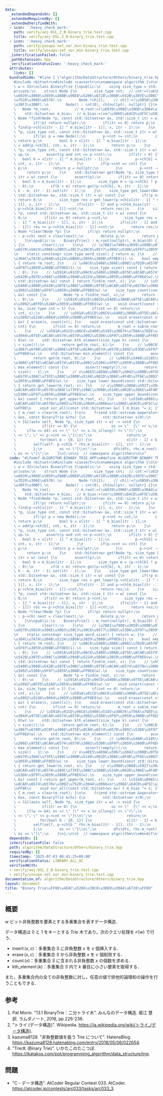 ```yaml
---
data:
  _extendedDependsOn: []
  _extendedRequiredBy: []
  _extendedVerifiedWith:
  - icon: ':heavy_check_mark:'
    path: verify/aoj-DSL_2_B-binary_trie.test.cpp
    title: verify/aoj-DSL_2_B-binary_trie.test.cpp
  - icon: ':heavy_check_mark:'
    path: verify/yosupo-set_xor_min-binary_trie.test.cpp
    title: verify/yosupo-set_xor_min-binary_trie.test.cpp
  _isVerificationFailed: false
  _pathExtension: hpp
  _verificationStatusIcon: ':heavy_check_mark:'
  attributes:
    links: []
  bundledCode: "#line 1 \"algorithm/DataStructure/Others/binary_trie.hpp\"\n\n\n\n\
    #include <bitset>\n#include <cassert>\n\nnamespace algorithm {\n\ntemplate <std::size_t\
    \ w = 32>\nclass BinaryTrie {\npublic:\n    using size_type = std::size_t;\n\n\
    private:\n    struct Node {\n        size_type cnt;  // cnt:=(\u81EA\u8EAB\u3092\
    \u6839\u3068\u3059\u308B\u90E8\u5206\u6728\u306B\u542B\u307E\u308C\u308B\u8981\
    \u7D20\u306E\u6570).\n        Node *ch[2];    // ch[]:=(\u5B50\u306E\u30DD\u30A4\
    \u30F3\u30BF).\n        Node() : cnt(0), ch{nullptr, nullptr} {}\n    };\n\n \
    \   Node *m_root;           // m_root:=(\u6839\u306E\u30DD\u30A4\u30F3\u30BF).\n\
    \    std::bitset<w> m_bias;  // m_bias:=(xor\u306E\u64CD\u4F5C\u5024).\n\n   \
    \ Node *find(Node *p, const std::bitset<w> &x, std::size_t itr = w) const {\n\
    \        if(!p) return nullptr;\n        if(itr == 0) return p;\n        return\
    \ find(p->ch[x[itr - 1] ^ m_bias[itr - 1]], x, itr - 1);\n    }\n    Node *add(Node\
    \ *p, size_type cnt, const std::bitset<w> &x, std::size_t itr = w) {  // top down.\n\
    \        if(!p) p = new Node();\n        p->cnt += cnt;\n        if(itr == 0)\
    \ return p;\n        bool b = x[itr - 1] ^ m_bias[itr - 1];\n        p->ch[b]\
    \ = add(p->ch[b], cnt, x, itr - 1);\n        return p;\n    }\n    Node *sub(Node\
    \ *p, size_type cnt, const std::bitset<w> &x, std::size_t itr = w) {  // bottom\
    \ up.\n        assert(p and cnt <= p->cnt);\n        if(itr > 0) {\n         \
    \   bool b = x[itr - 1] ^ m_bias[itr - 1];\n            p->ch[b] = sub(p->ch[b],\
    \ cnt, x, itr - 1);\n        }\n        if(p->cnt == cnt) {\n            delete\
    \ p;\n            return p = nullptr;\n        }\n        p->cnt -= cnt;\n   \
    \     return p;\n    }\n    std::bitset<w> get(Node *p, size_type k, std::size_t\
    \ itr = w) const {\n        assert(p);\n        if(itr == 0) return 0;\n     \
    \   bool b = m_bias[itr - 1];\n        size_type m = (p->ch[b] ? p->ch[b]->cnt\
    \ : 0);\n        if(k < m) return get(p->ch[b], k, itr - 1);\n        return get(p->ch[!b],\
    \ k - m, itr - 1).set(itr - 1);\n    }\n    size_type get_lower(Node *p, const\
    \ std::bitset<w> &x, std::size_t itr = w) const {\n        if(!p or itr == 0)\
    \ return 0;\n        size_type res = get_lower(p->ch[x[itr - 1] ^ m_bias[itr -\
    \ 1]], x, itr - 1);\n        if(x[itr - 1] and p->ch[m_bias[itr - 1]]) res +=\
    \ p->ch[m_bias[itr - 1]]->cnt;\n        return res;\n    }\n    size_type get_upper(Node\
    \ *p, const std::bitset<w> &x, std::size_t itr = w) const {\n        if(!p) return\
    \ 0;\n        if(itr == 0) return p->cnt;\n        size_type res = get_upper(p->ch[x[itr\
    \ - 1] ^ m_bias[itr - 1]], x, itr - 1);\n        if(x[itr - 1] and p->ch[m_bias[itr\
    \ - 1]]) res += p->ch[m_bias[itr - 1]]->cnt;\n        return res;\n    }\n   \
    \ Node *clear(Node *p) {\n        if(!p) return nullptr;\n        for(Node *&next\
    \ : p->ch) next = clear(next);\n        delete p;\n        return p = nullptr;\n\
    \    }\n\npublic:\n    BinaryTrie() : m_root(nullptr), m_bias(0) {}\n    ~BinaryTrie()\
    \ {\n        clear();\n    }\n\n    // \u7BA1\u7406\u3059\u308B\u975E\u8CA0\u6574\
    \u6570\u5024\u306E\u30D3\u30C3\u30C8\u9577\u3092\u53D6\u5F97\u3059\u308B\uFF0E\
    \n    static constexpr size_type word_size() { return w; }\n    // \u96C6\u5408\
    \u304C\u7A7A\u304B\u5224\u5B9A\u3059\u308B\uFF0EO(1).\n    bool empty() const\
    \ { return !m_root; }\n    // \u96C6\u5408\u306E\u8981\u7D20\u6570\u3092\u53D6\
    \u5F97\u3059\u308B\uFF0EO(1).\n    size_type size() const { return (m_root ? m_root->cnt\
    \ : 0); }\n    // \u591A\u91CD\u96C6\u5408\u306B\u975E\u8CA0\u6574\u6570x\u304C\
    \u542B\u307E\u308C\u308B\u304B\u5224\u5B9A\u3059\u308B\uFF0EO(w).\n    bool contains(const\
    \ std::bitset<w> &x) const { return find(m_root, x); }\n    // \u591A\u91CD\u96C6\
    \u5408\u306B\u542B\u307E\u308C\u308B\u975E\u8CA0\u6574\u6570x\u306E\u500B\u6570\
    \u3092\u53D6\u5F97\u3059\u308B\uFF0EO(w).\n    size_type count(const std::bitset<w>\
    \ &x) const {\n        Node *p = find(m_root, x);\n        return (p ? p->cnt\
    \ : 0);\n    }\n    // \u591A\u91CD\u96C6\u5408\u306B\u975E\u8CA0\u6574\u6570\
    x\u3092\u8FFD\u52A0\u3059\u308B\uFF0EO(w).\n    void insert(const std::bitset<w>\
    \ &x, size_type cnt = 1) {\n        if(cnt == 0) return;\n        m_root = add(m_root,\
    \ cnt, x);\n    }\n    // \u591A\u91CD\u96C6\u5408\u306B\u975E\u8CA0\u6574\u6570\
    x\u3092\u524A\u9664\u3059\u308B\uFF0EO(w).\n    void erase(const std::bitset<w>\
    \ &x) { erase(x, count(x)); }\n    void erase(const std::bitset<w> &x, size_type\
    \ cnt) {\n        if(cnt == 0) return;\n        m_root = sub(m_root, cnt, x);\n\
    \    }\n    // \u591A\u91CD\u96C6\u5408\u5185\u3067k\u756A\u76EE\u306B\u5C0F\u3055\
    \u3044\u975E\u8CA0\u6574\u6570\u3092\u53D6\u5F97\u3059\u308B\uFF0E0-based index.\
    \ O(w).\n    std::bitset<w> kth_element(size_type k) const {\n        assert(k\
    \ < size());\n        return get(m_root, k);\n    }\n    // \u96C6\u5408\u5185\
    \u3067\u6700\u5C0F\u306E\u975E\u8CA0\u6574\u6570\u3092\u53D6\u5F97\u3059\u308B\
    \uFF0EO(w).\n    std::bitset<w> min_element() const {\n        assert(!empty());\n\
    \        return get(m_root, 0);\n    }\n    // \u96C6\u5408\u5185\u3067\u6700\u5927\
    \u306E\u975E\u8CA0\u6574\u6570\u3092\u53D6\u5F97\u3059\u308B\uFF0EO(w).\n    std::bitset<w>\
    \ max_element() const {\n        assert(!empty());\n        return get(m_root,\
    \ size() - 1);\n    }\n    // x\u4EE5\u4E0A\u3067\u3042\u308B\u975E\u8CA0\u6574\
    \u6570\u304C\u73FE\u308C\u308B\u5148\u982D\u306E\u4F4D\u7F6E\u3092\u53D6\u5F97\
    \u3059\u308B\uFF0EO(w).\n    size_type lower_bound(const std::bitset<w> &x) const\
    \ { return get_lower(m_root, x); }\n    // x\u3088\u308A\u5927\u304D\u3044\u975E\
    \u8CA0\u6574\u6570\u304C\u73FE\u308C\u308B\u5148\u982D\u306E\u4F4D\u7F6E\u3092\
    \u53D6\u5F97\u3059\u308B\uFF0EO(w).\n    size_type upper_bound(const std::bitset<w>\
    \ &x) const { return get_upper(m_root, x); }\n    // \u5168\u8981\u7D20\u306B\u975E\
    \u8CA0\u6574\u6570x\u3092\u7528\u3044\u3066xor\u306E\u64CD\u4F5C\u3092\u884C\u3046\
    \uFF0E\n    void xor_all(const std::bitset<w> &x) { m_bias ^= x; }\n    void clear()\
    \ { m_root = clear(m_root); }\n\n    friend std::ostream &operator<<(std::ostream\
    \ &os, const BinaryTrie &rhs) {\n        std::bitset<w> x(0);\n        auto dfs\
    \ = [&](auto self, Node *p, size_type itr = w) -> void {\n            if(!p) return;\n\
    \            if(itr == 0) {\n                os << \"  {\" << x;\n           \
    \     if(w <= 64) os << \" (\" << x.to_ullong() << \")\";\n                os\
    \ << \", \" << p->cnt << \"}\\n\";\n                return;\n            }\n \
    \           for(bool b : {0, 1}) {\n                x[itr - 1] = b;\n        \
    \        self(self, p->ch[b ^ rhs.m_bias[itr - 1]], itr - 1);\n            }\n\
    \        };\n        os << \"[\\n\";\n        dfs(dfs, rhs.m_root);\n        return\
    \ os << \"]\";\n    }\n};\n\n}  // namespace algorithm\n\n\n"
  code: "#ifndef ALGORITHM_BINARY_TRIE_HPP\n#define ALGORITHM_BINARY_TRIE_HPP 1\n\n\
    #include <bitset>\n#include <cassert>\n\nnamespace algorithm {\n\ntemplate <std::size_t\
    \ w = 32>\nclass BinaryTrie {\npublic:\n    using size_type = std::size_t;\n\n\
    private:\n    struct Node {\n        size_type cnt;  // cnt:=(\u81EA\u8EAB\u3092\
    \u6839\u3068\u3059\u308B\u90E8\u5206\u6728\u306B\u542B\u307E\u308C\u308B\u8981\
    \u7D20\u306E\u6570).\n        Node *ch[2];    // ch[]:=(\u5B50\u306E\u30DD\u30A4\
    \u30F3\u30BF).\n        Node() : cnt(0), ch{nullptr, nullptr} {}\n    };\n\n \
    \   Node *m_root;           // m_root:=(\u6839\u306E\u30DD\u30A4\u30F3\u30BF).\n\
    \    std::bitset<w> m_bias;  // m_bias:=(xor\u306E\u64CD\u4F5C\u5024).\n\n   \
    \ Node *find(Node *p, const std::bitset<w> &x, std::size_t itr = w) const {\n\
    \        if(!p) return nullptr;\n        if(itr == 0) return p;\n        return\
    \ find(p->ch[x[itr - 1] ^ m_bias[itr - 1]], x, itr - 1);\n    }\n    Node *add(Node\
    \ *p, size_type cnt, const std::bitset<w> &x, std::size_t itr = w) {  // top down.\n\
    \        if(!p) p = new Node();\n        p->cnt += cnt;\n        if(itr == 0)\
    \ return p;\n        bool b = x[itr - 1] ^ m_bias[itr - 1];\n        p->ch[b]\
    \ = add(p->ch[b], cnt, x, itr - 1);\n        return p;\n    }\n    Node *sub(Node\
    \ *p, size_type cnt, const std::bitset<w> &x, std::size_t itr = w) {  // bottom\
    \ up.\n        assert(p and cnt <= p->cnt);\n        if(itr > 0) {\n         \
    \   bool b = x[itr - 1] ^ m_bias[itr - 1];\n            p->ch[b] = sub(p->ch[b],\
    \ cnt, x, itr - 1);\n        }\n        if(p->cnt == cnt) {\n            delete\
    \ p;\n            return p = nullptr;\n        }\n        p->cnt -= cnt;\n   \
    \     return p;\n    }\n    std::bitset<w> get(Node *p, size_type k, std::size_t\
    \ itr = w) const {\n        assert(p);\n        if(itr == 0) return 0;\n     \
    \   bool b = m_bias[itr - 1];\n        size_type m = (p->ch[b] ? p->ch[b]->cnt\
    \ : 0);\n        if(k < m) return get(p->ch[b], k, itr - 1);\n        return get(p->ch[!b],\
    \ k - m, itr - 1).set(itr - 1);\n    }\n    size_type get_lower(Node *p, const\
    \ std::bitset<w> &x, std::size_t itr = w) const {\n        if(!p or itr == 0)\
    \ return 0;\n        size_type res = get_lower(p->ch[x[itr - 1] ^ m_bias[itr -\
    \ 1]], x, itr - 1);\n        if(x[itr - 1] and p->ch[m_bias[itr - 1]]) res +=\
    \ p->ch[m_bias[itr - 1]]->cnt;\n        return res;\n    }\n    size_type get_upper(Node\
    \ *p, const std::bitset<w> &x, std::size_t itr = w) const {\n        if(!p) return\
    \ 0;\n        if(itr == 0) return p->cnt;\n        size_type res = get_upper(p->ch[x[itr\
    \ - 1] ^ m_bias[itr - 1]], x, itr - 1);\n        if(x[itr - 1] and p->ch[m_bias[itr\
    \ - 1]]) res += p->ch[m_bias[itr - 1]]->cnt;\n        return res;\n    }\n   \
    \ Node *clear(Node *p) {\n        if(!p) return nullptr;\n        for(Node *&next\
    \ : p->ch) next = clear(next);\n        delete p;\n        return p = nullptr;\n\
    \    }\n\npublic:\n    BinaryTrie() : m_root(nullptr), m_bias(0) {}\n    ~BinaryTrie()\
    \ {\n        clear();\n    }\n\n    // \u7BA1\u7406\u3059\u308B\u975E\u8CA0\u6574\
    \u6570\u5024\u306E\u30D3\u30C3\u30C8\u9577\u3092\u53D6\u5F97\u3059\u308B\uFF0E\
    \n    static constexpr size_type word_size() { return w; }\n    // \u96C6\u5408\
    \u304C\u7A7A\u304B\u5224\u5B9A\u3059\u308B\uFF0EO(1).\n    bool empty() const\
    \ { return !m_root; }\n    // \u96C6\u5408\u306E\u8981\u7D20\u6570\u3092\u53D6\
    \u5F97\u3059\u308B\uFF0EO(1).\n    size_type size() const { return (m_root ? m_root->cnt\
    \ : 0); }\n    // \u591A\u91CD\u96C6\u5408\u306B\u975E\u8CA0\u6574\u6570x\u304C\
    \u542B\u307E\u308C\u308B\u304B\u5224\u5B9A\u3059\u308B\uFF0EO(w).\n    bool contains(const\
    \ std::bitset<w> &x) const { return find(m_root, x); }\n    // \u591A\u91CD\u96C6\
    \u5408\u306B\u542B\u307E\u308C\u308B\u975E\u8CA0\u6574\u6570x\u306E\u500B\u6570\
    \u3092\u53D6\u5F97\u3059\u308B\uFF0EO(w).\n    size_type count(const std::bitset<w>\
    \ &x) const {\n        Node *p = find(m_root, x);\n        return (p ? p->cnt\
    \ : 0);\n    }\n    // \u591A\u91CD\u96C6\u5408\u306B\u975E\u8CA0\u6574\u6570\
    x\u3092\u8FFD\u52A0\u3059\u308B\uFF0EO(w).\n    void insert(const std::bitset<w>\
    \ &x, size_type cnt = 1) {\n        if(cnt == 0) return;\n        m_root = add(m_root,\
    \ cnt, x);\n    }\n    // \u591A\u91CD\u96C6\u5408\u306B\u975E\u8CA0\u6574\u6570\
    x\u3092\u524A\u9664\u3059\u308B\uFF0EO(w).\n    void erase(const std::bitset<w>\
    \ &x) { erase(x, count(x)); }\n    void erase(const std::bitset<w> &x, size_type\
    \ cnt) {\n        if(cnt == 0) return;\n        m_root = sub(m_root, cnt, x);\n\
    \    }\n    // \u591A\u91CD\u96C6\u5408\u5185\u3067k\u756A\u76EE\u306B\u5C0F\u3055\
    \u3044\u975E\u8CA0\u6574\u6570\u3092\u53D6\u5F97\u3059\u308B\uFF0E0-based index.\
    \ O(w).\n    std::bitset<w> kth_element(size_type k) const {\n        assert(k\
    \ < size());\n        return get(m_root, k);\n    }\n    // \u96C6\u5408\u5185\
    \u3067\u6700\u5C0F\u306E\u975E\u8CA0\u6574\u6570\u3092\u53D6\u5F97\u3059\u308B\
    \uFF0EO(w).\n    std::bitset<w> min_element() const {\n        assert(!empty());\n\
    \        return get(m_root, 0);\n    }\n    // \u96C6\u5408\u5185\u3067\u6700\u5927\
    \u306E\u975E\u8CA0\u6574\u6570\u3092\u53D6\u5F97\u3059\u308B\uFF0EO(w).\n    std::bitset<w>\
    \ max_element() const {\n        assert(!empty());\n        return get(m_root,\
    \ size() - 1);\n    }\n    // x\u4EE5\u4E0A\u3067\u3042\u308B\u975E\u8CA0\u6574\
    \u6570\u304C\u73FE\u308C\u308B\u5148\u982D\u306E\u4F4D\u7F6E\u3092\u53D6\u5F97\
    \u3059\u308B\uFF0EO(w).\n    size_type lower_bound(const std::bitset<w> &x) const\
    \ { return get_lower(m_root, x); }\n    // x\u3088\u308A\u5927\u304D\u3044\u975E\
    \u8CA0\u6574\u6570\u304C\u73FE\u308C\u308B\u5148\u982D\u306E\u4F4D\u7F6E\u3092\
    \u53D6\u5F97\u3059\u308B\uFF0EO(w).\n    size_type upper_bound(const std::bitset<w>\
    \ &x) const { return get_upper(m_root, x); }\n    // \u5168\u8981\u7D20\u306B\u975E\
    \u8CA0\u6574\u6570x\u3092\u7528\u3044\u3066xor\u306E\u64CD\u4F5C\u3092\u884C\u3046\
    \uFF0E\n    void xor_all(const std::bitset<w> &x) { m_bias ^= x; }\n    void clear()\
    \ { m_root = clear(m_root); }\n\n    friend std::ostream &operator<<(std::ostream\
    \ &os, const BinaryTrie &rhs) {\n        std::bitset<w> x(0);\n        auto dfs\
    \ = [&](auto self, Node *p, size_type itr = w) -> void {\n            if(!p) return;\n\
    \            if(itr == 0) {\n                os << \"  {\" << x;\n           \
    \     if(w <= 64) os << \" (\" << x.to_ullong() << \")\";\n                os\
    \ << \", \" << p->cnt << \"}\\n\";\n                return;\n            }\n \
    \           for(bool b : {0, 1}) {\n                x[itr - 1] = b;\n        \
    \        self(self, p->ch[b ^ rhs.m_bias[itr - 1]], itr - 1);\n            }\n\
    \        };\n        os << \"[\\n\";\n        dfs(dfs, rhs.m_root);\n        return\
    \ os << \"]\";\n    }\n};\n\n}  // namespace algorithm\n\n#endif\n"
  dependsOn: []
  isVerificationFile: false
  path: algorithm/DataStructure/Others/binary_trie.hpp
  requiredBy: []
  timestamp: '2025-07-03 00:41:25+09:00'
  verificationStatus: LIBRARY_ALL_AC
  verifiedWith:
  - verify/aoj-DSL_2_B-binary_trie.test.cpp
  - verify/yosupo-set_xor_min-binary_trie.test.cpp
documentation_of: algorithm/DataStructure/Others/binary_trie.hpp
layout: document
title: "Binary Trie\uFF08\u4E8C\u5206\u30C8\u30E9\u30A4\u6728\uFF09"
---
```



## 概要

$w$ ビット非負整数を要素とする多重集合を表すデータ構造．

データ構造は $0$ と $1$ をキーとする Trie 木であり，次のクエリ処理を $\mathcal{O}(w)$ で行う．

- $\operatorname{insert}(x,c)$：多重集合 $S$ に非負整数 $x$ を $c$ 個挿入する．
- $\operatorname{erase}(x,c)$：多重集合 $S$ から非負整数 $x$ を $c$ 個削除する．
- $\operatorname{count}(x)$：多重集合 $S$ に含まれる非負整数 $x$ の個数を求める．
- $\operatorname{kth\_element}(k)$：多重集合 $S$ 内で $k$ 番目に小さい要素を取得する．

また，多重集合内の全ての非負整数に対し，任意の値で排他的論理和の操作を行うこともできる．


## 参考

1. Pat Morin. "13.1 BinaryTrie：二分トライ木". みんなのデータ構造. 堀江 慧訳. ラムダノート, 2018, pp.226-238.
1. "トライ (データ構造)". Wikipedia. <https://ja.wikipedia.org/wiki/トライ_(データ構造)>.
1. kazuma8128. "非負整数値を扱う Trie について". HatenaBlog. <https://kazuma8128.hatenablog.com/entry/2018/05/06/022654>.
1. "Trie木 (Binary Trie)". いかたこのたこつぼ. <https://ikatakos.com/pot/programming_algorithm/data_structure/trie>.


## 問題

- "C - データ構造". AtCoder Regular Contest 033. AtCoder. <https://atcoder.jp/contests/arc033/tasks/arc033_3>.
